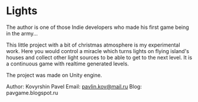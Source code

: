 # Lights

The author is one of those Indie developers who made his first game being in the army...

This little project with a bit of christmas atmosphere is my experimental work. 
Here you would control a miracle which turns lights on flying island's houses 
and collect other light sources to be able to get to the next level.
It is a continuous game with realtime generated levels.

The project was made on Unity engine.

Author: Kovyrshin Pavel
Email: pavlin.kov@mail.ru
Blog: pavgame.blogspot.ru
